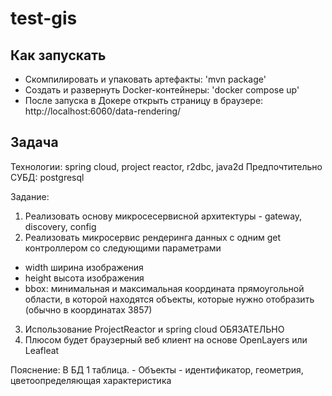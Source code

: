 # test-gis

## Как запускать

- Скомпилировать и упаковать артефакты: 'mvn package'
- Создать и развернуть Docker-контейнеры: 'docker compose up'
- После запуска в Докере открыть страницу в браузере: http://localhost:6060/data-rendering/

## Задача

Технологии: spring cloud, project reactor, r2dbc, java2d
Предпочтительно СУБД: postgresql

Задание:
1. Реализовать основу микросесервисной архитектуры - gateway, discovery, config
2. Реализовать микросервис рендеринга данных
с одним get контроллером со следующими параметрами
* width ширина изображения
* height высота изображения
* bbox: минимальная и максимальная координата прямоугольной области, в которой находятся объекты, которые нужно
  отобразить (обычно в координатах 3857)

3. Использование ProjectReactor и spring cloud ОБЯЗАТЕЛЬНО
4. Плюсом будет браузерный веб клиент на основе OpenLayers или Leafleat

Пояснение:
В БД 1 таблица. -
Объекты - идентификатор, геометрия, цветоопределяющая характеристика